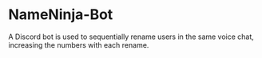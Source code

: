 # NameNinja-Bot
A Discord bot is used to sequentially rename users in the same voice chat, increasing the numbers with each rename.
